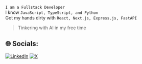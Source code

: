 `I am a Fullstack Developer`<br/>
I know `JavaScript, TypeScript, and Python`<br/>
Got my hands dirty with `React, Next.js, Express.js, FastAPI`
> Tinkering with AI in my free time

## 🌐 Socials:
[![LinkedIn](https://img.shields.io/badge/LinkedIn-%230077B5.svg?logo=linkedin&logoColor=white)](https://linkedin.com/in/gurneesh-budhiraja) [![X](https://img.shields.io/badge/X-black.svg?logo=X&logoColor=white)](https://x.com/budhiraja1702) 
